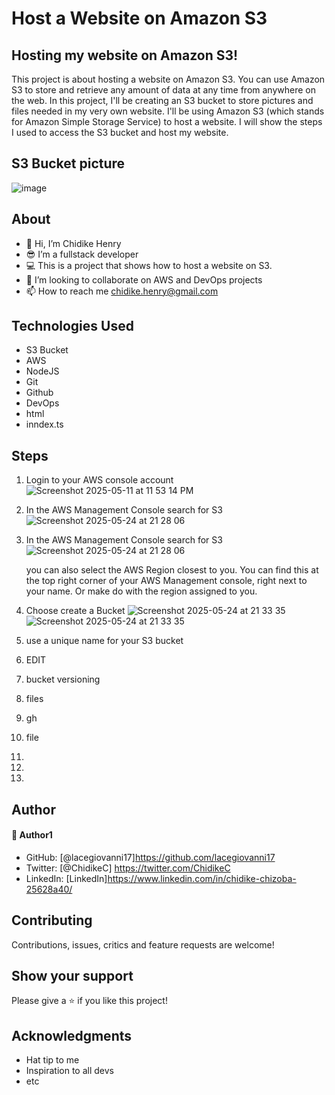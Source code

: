 # Host a Website on Amazon S3

## Hosting my website on Amazon S3!

This project is about hosting a website on Amazon S3. You can use Amazon S3 to store and retrieve any amount of data at any time from anywhere on the web. In this project, I'll be creating an S3 bucket to store pictures and files needed in my very own website.
I'll be using Amazon S3 (which stands for Amazon Simple Storage Service) to host a website. I will show the steps I used to access the S3 bucket and host my website.

## S3 Bucket picture

![image](https://github.com/user-attachments/assets/4ca183c3-b185-40c7-b66a-d3470ff8524c)

## About

- 👋 Hi, I’m Chidike Henry
- 😎 I’m a fullstack developer
- 💻 This is a project that shows how to host a website on S3.
- 💞️ I’m looking to collaborate on AWS and DevOps projects
- 📫 How to reach me chidike.henry@gmail.com

## Technologies Used

- S3 Bucket
- AWS
- NodeJS
- Git
- Github
- DevOps
- html
- inndex.ts

## Steps

1. Login to your AWS console account
   ![Screenshot 2025-05-11 at 11 53 14 PM](https://github.com/user-attachments/assets/3f9a3ca0-c4d8-40ac-9706-d5963eb5199b)

2. In the AWS Management Console search for S3
   ![Screenshot 2025-05-24 at 21 28 06](https://github.com/user-attachments/assets/c5407c9c-e9b2-4c8c-bf33-89e535bb8ef9)
3. In the AWS Management Console search for S3
   ![Screenshot 2025-05-24 at 21 28 06](https://github.com/user-attachments/assets/c5407c9c-e9b2-4c8c-bf33-89e535bb8ef9)

   you can also select the AWS Region closest to you. You can find this at the top right corner of your AWS Management console, right next to your name. Or make do with the region assigned to you.

4. Choose create a Bucket
   ![Screenshot 2025-05-24 at 21 33 35](https://github.com/user-attachments/assets/1dd944b6-3e0c-4b97-8b6a-ab9edc0d30fc)
   ![Screenshot 2025-05-24 at 21 33 35](https://github.com/user-attachments/assets/1dd944b6-3e0c-4b97-8b6a-ab9edc0d30fc)

5. use a unique name for your S3 bucket
6. EDIT
7.   bucket versioning

9.   files
10.   gh

11.   file 
12. 

13. 
14.

## Author

#### 👤 Author1

- GitHub: [@lacegiovanni17]https://github.com/lacegiovanni17
- Twitter: [@ChidikeC] https://twitter.com/ChidikeC
- LinkedIn: [LinkedIn]https://www.linkedin.com/in/chidike-chizoba-25628a40/

## Contributing

Contributions, issues, critics and feature requests are welcome!

## Show your support

Please give a ⭐️ if you like this project!

## Acknowledgments

- Hat tip to me
- Inspiration to all devs
- etc
